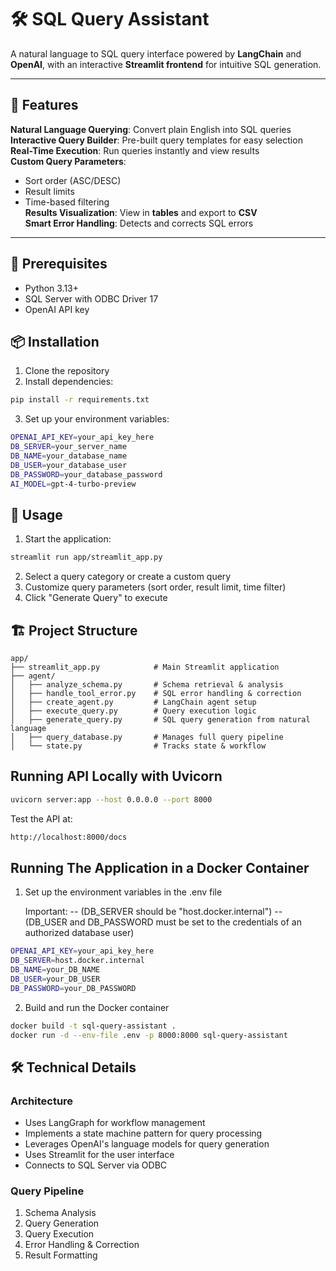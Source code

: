 # 🛠️ SQL Query Assistant

A natural language to SQL query interface powered by **LangChain** and **OpenAI**, with an interactive **Streamlit frontend** for intuitive SQL generation.

---

## 🌟 Features

**Natural Language Querying**: Convert plain English into SQL queries  
**Interactive Query Builder**: Pre-built query templates for easy selection  
**Real-Time Execution**: Run queries instantly and view results  
**Custom Query Parameters**:
   - Sort order (ASC/DESC)
   - Result limits
   - Time-based filtering  
**Results Visualization**: View in **tables** and export to **CSV**  
**Smart Error Handling**: Detects and corrects SQL errors  

---


## 🔧 Prerequisites

- Python 3.13+
- SQL Server with ODBC Driver 17
- OpenAI API key

## 📦 Installation

1. Clone the repository
2. Install dependencies:

```bash
pip install -r requirements.txt
```

3. Set up your environment variables:

```bash
OPENAI_API_KEY=your_api_key_here
DB_SERVER=your_server_name
DB_NAME=your_database_name
DB_USER=your_database_user
DB_PASSWORD=your_database_password
AI_MODEL=gpt-4-turbo-preview
```

## 🚀 Usage

1. Start the application:

```bash
streamlit run app/streamlit_app.py
```

2. Select a query category or create a custom query
3. Customize query parameters (sort order, result limit, time filter)
4. Click "Generate Query" to execute

## 🏗️ Project Structure

```graph
app/
├── streamlit_app.py            # Main Streamlit application
├── agent/
│   ├── analyze_schema.py       # Schema retrieval & analysis
│   ├── handle_tool_error.py    # SQL error handling & correction
│   ├── create_agent.py         # LangChain agent setup
│   ├── execute_query.py        # Query execution logic
│   ├── generate_query.py       # SQL query generation from natural language
│   ├── query_database.py       # Manages full query pipeline
│   └── state.py                # Tracks state & workflow
```

## Running API Locally with Uvicorn

```bash
uvicorn server:app --host 0.0.0.0 --port 8000
```

Test the API at:

```bash
http://localhost:8000/docs
```

## Running The Application in a Docker Container

1. Set up the environment variables in the .env file 

   Important: 
   -- (DB_SERVER should be "host.docker.internal")
   -- (DB_USER and DB_PASSWORD must be set to the credentials of an authorized database user)

```bash
OPENAI_API_KEY=your_api_key_here
DB_SERVER=host.docker.internal
DB_NAME=your_DB_NAME
DB_USER=your_DB_USER
DB_PASSWORD=your_DB_PASSWORD
```

2. Build and run the Docker container

```bash
docker build -t sql-query-assistant .
docker run -d --env-file .env -p 8000:8000 sql-query-assistant
```

## 🛠️ Technical Details

### Architecture
- Uses LangGraph for workflow management
- Implements a state machine pattern for query processing
- Leverages OpenAI's language models for query generation
- Uses Streamlit for the user interface
- Connects to SQL Server via ODBC

### Query Pipeline
1. Schema Analysis
2. Query Generation
3. Query Execution
4. Error Handling & Correction
5. Result Formatting